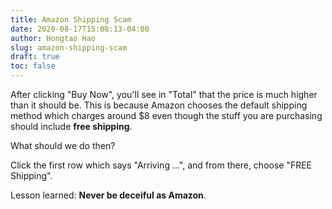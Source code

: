 ```yaml
---
title: Amazon Shipping Scam
date: 2020-08-17T15:08:13-04:00
author: Hongtao Hao
slug: amazon-shipping-scam
draft: true
toc: false
---
```

After clicking "Buy Now", you'll see in "Total" that the price is much higher than it should be. This is because Amazon chooses the default shipping method which charges around $8 even though the stuff you are purchasing should include **free shipping**. 

What should we do then?

Click the first row which says "Arriving ...", and from there, choose "FREE Shipping".

Lesson learned: **Never be deceiful as Amazon**. 




